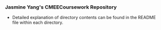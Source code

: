 ### Jasmine Yang's CMEECoursework Repository  
- Detailed explanation of directory contents can be found in the README file within each directory.
